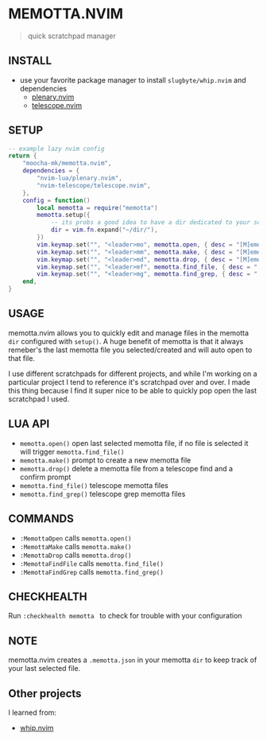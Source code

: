 # MEMOTTA.NVIM

> quick scratchpad manager

## INSTALL

- use your favorite package manager to install `slugbyte/whip.nvim` and dependencies
  - [plenary.nvim](https://github.com/nvim-lua/plenary.nvim)
  - [telescope.nvim](https://github.com/nvim-telescope/telescope.nvim)

## SETUP

```lua
-- example lazy nvim config
return {
	"moocha-mk/memotta.nvim",
	dependencies = {
		"nvim-lua/plenary.nvim",
		"nvim-telescope/telescope.nvim",
	},
	config = function()
		local memotta = require("memotta")
		memotta.setup({
			-- its probs a good idea to have a dir dedicated to your scratchpads
			dir = vim.fn.expand("~/dir/"),
		})
		vim.keymap.set("", "<leader>mo", memotta.open, { desc = "[M]emotta [O]pen" })
		vim.keymap.set("", "<leader>mm", memotta.make, { desc = "[M]emotta [M]ake" })
		vim.keymap.set("", "<leader>md", memotta.drop, { desc = "[M]emotta [D]rop" })
		vim.keymap.set("", "<leader>mf", memotta.find_file, { desc = "[M]emotta [F]ile Search" })
		vim.keymap.set("", "<leader>mg", memotta.find_grep, { desc = "[M]emotta [G]rep Search" })
	end,
}
```

## USAGE

memotta.nvim allows you to quickly edit and manage files in the memotta `dir` configured with `setup()`.
A huge benefit of memotta is that it always remeber's the last memotta file you
selected/created and will auto open to that file.

I use different scratchpads for different projects, and while I'm working on a
particular project I tend to reference it's scratchpad over and over. I made this thing because I find
it super nice to be able to quickly pop open the last scratchpad I used.

## LUA API

- `memotta.open()` open last selected memotta file, if no file is selected
  it will trigger `memotta.find_file()`
- `memotta.make()` prompt to create a new memotta file
- `memotta.drop()` delete a memotta file from a telescope find and a confirm prompt
- `memotta.find_file()` telescope memotta files
- `memotta.find_grep()` telescope grep memotta files

## COMMANDS

- `:MemottaOpen` calls `memotta.open()`
- `:MemottaMake` calls `memotta.make()`
- `:MemottaDrop` calls `memotta.drop()`
- `:MemottaFindFile` calls `memotta.find_file()`
- `:MemottaFindGrep` calls `memotta.find_grep()`

## CHECKHEALTH

Run `:checkhealth memotta ` to check for trouble with your configuration

## NOTE

memotta.nvim creates a `.memotta.json` in your memotta `dir` to keep track of
your last selected file.

## Other projects

I learned from:

- [whip.nvim](https://github.com/slugbyte/whip.nvim)
